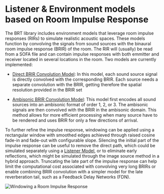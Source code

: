 # Listener & Environment models based on Room Impulse Response

The BRT library includes environment models that leverage room impulse responses (RIRs) to simulate realistic acoustic spaces. These models function by convolving the signals from sound sources with the binaural room impulse response (BRIR) of the room. The RIR will (usually) be read from a SOFA file and can contain impulse responses with both emmitter and receiver located in several locations in the room. Two models are currently implemented:

* [Direct BRIR Convolution Model](./listener-acoustic-environment-model-brir.md): In this model, each sound source signal is directly convolved with the corresponding BRIR. Each source needs a separate convolution with the BRIR, getting therefore the spatial resolution provided in the BRIR set 

* [Ambisonic BRIR Convolution Model](./listener-acoustic-environment-model-ambisonic-brir.md): This model first encodes all sound sources into an ambisonic format of order 1, 2, or 3. The ambisonic signals are then convolved with the BRIR in the ambisonic domain. This method allows for more efficient processing  when many source have to be rendered and uses BRIR for only a few directions of arrival.

To further refine the impulse response, windowing can be applied using a rectangular window with smoothed edges achieved through raised cosine fade-in and fade-out with configurable slope. Silencing the initial part of the impulse response can be useful to remove the direct path, which could be simulated separately using a [Listener Model](../index.md), or to eliminate early reflections, which might be simulated through the image source method in a hybrid approach. Truncating the late part of the impulse response can help limit the computational cost associated with convolving very long BRIRs or enable combining BRIR convolution with a simpler model for the late reverberation tail, such as a Feedback Delay Networks (FDN).

![Windowing a Room Impulse Response](/BRT-Documentation/assets/windowing.bmp "Windowing a Room Impulse Response")
